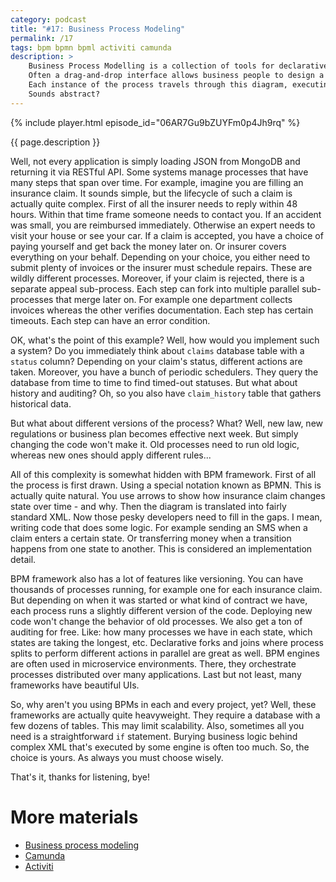 ```yaml
---
category: podcast
title: "#17: Business Process Modeling"
permalink: /17
tags: bpm bpmn bpml activiti camunda
description: >
    Business Process Modelling is a collection of tools for declarative process management.
    Often a drag-and-drop interface allows business people to design a process in the form of a diagram.
    Each instance of the process travels through this diagram, executing certain code on each step.
    Sounds abstract?
---
```


{% include player.html episode_id="06AR7Gu9bZUYFm0p4Jh9rq" %}

{{ page.description }}



Well, not every application is simply loading JSON from MongoDB and returning it via RESTful API.
Some systems manage processes that have many steps that span over time.
For example, imagine you are filling an insurance claim.
It sounds simple, but the lifecycle of such a claim is actually quite complex.
First of all the insurer needs to reply within 48 hours.
Within that time frame someone needs to contact you.
If an accident was small, you are reimbursed immediately.
Otherwise an expert needs to visit your house or see your car.
If a claim is accepted, you have a choice of paying yourself and get back the money later on.
Or insurer covers everything on your behalf.
Depending on your choice, you either need to submit plenty of invoices or the insurer must schedule repairs.
These are wildly different processes.
Moreover, if your claim is rejected, there is a separate appeal sub-process.
Each step can fork into multiple parallel sub-processes that merge later on.
For example one department collects invoices whereas the other verifies documentation.
Each step has certain timeouts.
Each step can have an error condition.

OK, what's the point of this example?
Well, how would you implement such a system?
Do you immediately think about `claims` database table with a `status` column?
Depending on your claim's status, different actions are taken.
Moreover, you have a bunch of periodic schedulers.
They query the database from time to time to find timed-out statuses.
But what about history and auditing?
Oh, so you also have `claim_history` table that gathers historical data.

But what about different versions of the process?
What?
Well, new law, new regulations or business plan becomes effective next week.
But simply changing the code won't make it.
Old processes need to run old logic, whereas new ones should apply different rules...

All of this complexity is somewhat hidden with BPM framework.
First of all the process is first drawn.
Using a special notation known as BPMN.
This is actually quite natural.
You use arrows to show how insurance claim changes state over time - and why.
Then the diagram is translated into fairly standard XML.
Now those pesky developers need to fill in the gaps.
I mean, writing code that does some logic.
For example sending an SMS when a claim enters a certain state.
Or transferring money when a transition happens from one state to another.
This is considered an implementation detail.

BPM framework also has a lot of features like versioning.
You can have thousands of processes running, for example one for each insurance claim.
But depending on when it was started or what kind of contract we have, each process runs a slightly different version of the code.
Deploying new code won't change the behavior of old processes.
We also get a ton of auditing for free.
Like: how many processes we have in each state, which states are taking the longest, etc.
Declarative forks and joins where process splits to perform different actions in parallel are great as well.
BPM engines are often used in microservice environments.
There, they orchestrate processes distributed over many applications.
Last but not least, many frameworks have beautiful UIs.

So, why aren't you using BPMs in each and every project, yet?
Well, these frameworks are actually quite heavyweight.
They require a database with a few dozens of tables.
This may limit scalability.
Also, sometimes all you need is a straightforward `if` statement.
Burying business logic behind complex XML that's executed by some engine is often too much.
So, the choice is yours.
As always you must choose wisely.

That's it, thanks for listening, bye!




# More materials

* [Business process modeling](https://en.wikipedia.org/wiki/Business_process_modeling)
* [Camunda](https://camunda.com/)
* [Activiti](https://www.activiti.org/)


